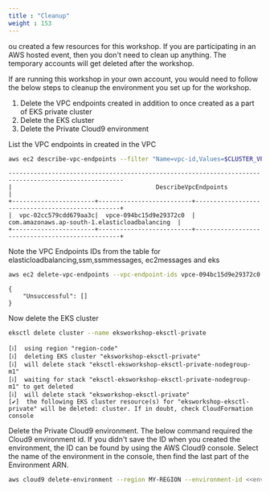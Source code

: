 ```yaml
---
title : "Cleanup"
weight : 153
---
```


ou created a few resources for this workshop. If you are participating in an AWS hosted event, then you don't need to clean up anything. The temporary accounts will get deleted after the workshop.

If are running this workshop in your own account, you would need to follow the below steps to cleanup the environment you set up for the workshop.

1) Delete the VPC endpoints created in addition to once created as a part of EKS private cluster
2) Delete the EKS cluster
3) Delete the Private Cloud9 environment

List the VPC endpoints in created in the VPC

```bash
aws ec2 describe-vpc-endpoints --filter "Name=vpc-id,Values=$CLUSTER_VPC" --query VpcEndpoints[].[VpcId,VpcEndpointId,ServiceName] --output table
```

```
------------------------------------------------------------------------------------------------------
|                                        DescribeVpcEndpoints                                        |
+-----------------------+--------------------------+-------------------------------------------------+
|  vpc-02cc579cdd679aa3c|  vpce-094bc15d9e29372c0  |  com.amazonaws.ap-south-1.elasticloadbalancing  |
+-----------------------+--------------------------+-------------------------------------------------+
```

Note the VPC Endpoints IDs from the table for elasticloadbalancing,ssm,ssmmessages, ec2messages and eks

```bash
aws ec2 delete-vpc-endpoints --vpc-endpoint-ids vpce-094bc15d9e29372c0
```

```
{
    "Unsuccessful": []
}
```

Now delete the EKS cluster

```bash
eksctl delete cluster --name eksworkshop-eksctl-private
```


```
[ℹ]  using region "region-code"
[ℹ]  deleting EKS cluster "eksworkshop-eksctl-private"
[ℹ]  will delete stack "eksctl-eksworkshop-eksctl-private-nodegroup-m1"
[ℹ]  waiting for stack "eksctl-eksworkshop-eksctl-private-nodegroup-m1" to get deleted
[ℹ]  will delete stack "eksworkshop-eksctl-private"
[✔]  the following EKS cluster resource(s) for "eksworkshop-eksctl-private" will be deleted: cluster. If in doubt, check CloudFormation console
```

Delete the Private Cloud9 environment. The below command required the Cloud9 environment id. If you didn't save the ID when you created the environment, the ID can be found by using the AWS Cloud9 console. Select the name of the environment in the console, then find the last part of the Environment ARN.

```bash
aws cloud9 delete-environment --region MY-REGION --environment-id <<environment_id>>
```

